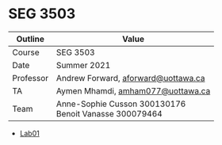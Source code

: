 # SEG 3503

| Outline | Value |
| --- | --- |
| Course | SEG 3503 |
| Date | Summer 2021 |
| Professor | Andrew Forward, aforward@uottawa.ca |
| TA | Aymen Mhamdi, amham077@uottawa.ca |
| Team | Anne-Sophie Cusson 300130176<br>Benoit Vanasse 300079464 |

* [Lab01](Lab01)
